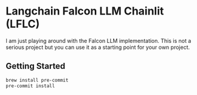 # Langchain Falcon LLM Chainlit (LFLC)

I am just playing around with the Falcon LLM implementation. This is not a serious project but you can use it as a starting point for your own project.

## Getting Started
```bash
brew install pre-commit
pre-commit install
```
